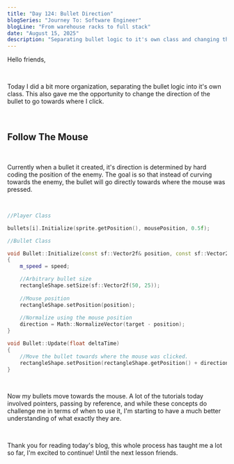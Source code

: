 ```yaml
---
title: "Day 124: Bullet Direction"
blogSeries: "Journey To: Software Engineer"
blogLine: "From warehouse racks to full stack"
date: "August 15, 2025"
description: "Separating bullet logic to it's own class and changing the trajectory of the bullets."
---
```


Hello friends,

<br>

Today I did a bit more organization, separating the bullet logic into it's own class. This also gave me the opportunity to change the direction of the bullet to go towards where I click.

<br>

## Follow The Mouse

<br>

Currently when a bullet it created, it's direction is determined by hard coding the position of the enemy. The goal is so that instead of curving towards the enemy, the bullet will go directly towards where the mouse was pressed.

<br>

```cpp
//Player Class

bullets[i].Initialize(sprite.getPosition(), mousePosition, 0.5f);

//Bullet Class

void Bullet::Initialize(const sf::Vector2f& position, const sf::Vector2f& target, float speed)
{
	m_speed	= speed;

    //Arbitrary bullet size
	rectangleShape.setSize(sf::Vector2f(50, 25));
	
    //Mouse position
    rectangleShape.setPosition(position);
	
    //Normalize using the mouse position   
    direction = Math::NormalizeVector(target - position);
}

void Bullet::Update(float deltaTime)
{
    //Move the bullet towards where the mouse was clicked.
	rectangleShape.setPosition(rectangleShape.getPosition() + direction * m_speed * deltaTime);
}
```

<br>

Now my bullets move towards the mouse. A lot of the tutorials today involved pointers, passing by reference, and while these concepts do challenge me in terms of when to use it, I'm starting to have a much better understanding of what exactly they are.

<br>

Thank you for reading today's blog, this whole process has taught me a lot so far, I'm excited to continue! Until the next lesson friends.